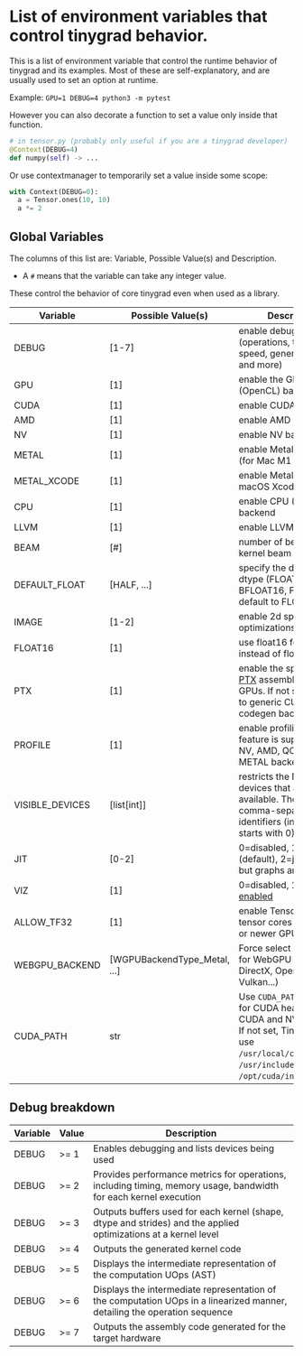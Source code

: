 # List of environment variables that control tinygrad behavior.

This is a list of environment variable that control the runtime behavior of tinygrad and its examples.
Most of these are self-explanatory, and are usually used to set an option at runtime.

Example: `GPU=1 DEBUG=4 python3 -m pytest`

However you can also decorate a function to set a value only inside that function.

```python
# in tensor.py (probably only useful if you are a tinygrad developer)
@Context(DEBUG=4)
def numpy(self) -> ...
```

Or use contextmanager to temporarily set a value inside some scope:

```python
with Context(DEBUG=0):
  a = Tensor.ones(10, 10)
  a *= 2
```

## Global Variables
The columns of this list are: Variable, Possible Value(s) and Description.

- A `#` means that the variable can take any integer value.

These control the behavior of core tinygrad even when used as a library.

Variable | Possible Value(s) | Description
---|---|---
DEBUG               | [1-7]      | enable debugging output (operations, timings, speed, generated code and more)
GPU                 | [1]        | enable the GPU (OpenCL) backend
CUDA                | [1]        | enable CUDA backend
AMD                 | [1]        | enable AMD backend
NV                  | [1]        | enable NV backend
METAL               | [1]        | enable Metal backend (for Mac M1 and after)
METAL_XCODE         | [1]        | enable Metal using macOS Xcode SDK
CPU                 | [1]        | enable CPU (Clang) backend
LLVM                | [1]        | enable LLVM backend
BEAM                | [#]        | number of beams in kernel beam search
DEFAULT_FLOAT       | [HALF, ...]| specify the default float dtype (FLOAT32, HALF, BFLOAT16, FLOAT64, ...), default to FLOAT32
IMAGE               | [1-2]      | enable 2d specific optimizations
FLOAT16             | [1]        | use float16 for images instead of float32
PTX                 | [1]        | enable the specialized [PTX](https://docs.nvidia.com/cuda/parallel-thread-execution/) assembler for Nvidia GPUs. If not set, defaults to generic CUDA codegen backend.
PROFILE             | [1]        | enable profiling. This feature is supported in NV, AMD, QCOM and METAL backends.
VISIBLE_DEVICES     | [list[int]]| restricts the NV/AMD devices that are available. The format is a comma-separated list of identifiers (indexing starts with 0).
JIT                 | [0-2]      | 0=disabled, 1=[jit enabled](quickstart.md#jit) (default), 2=jit enabled, but graphs are disabled
VIZ                 | [1]        | 0=disabled, 1=[viz enabled](https://github.com/tinygrad/tinygrad/tree/master/tinygrad/viz)
ALLOW_TF32          | [1]        | enable TensorFloat-32 tensor cores on Ampere or newer GPUs.
WEBGPU_BACKEND      | [WGPUBackendType_Metal, ...]          | Force select a backend for WebGPU (Metal, DirectX, OpenGL, Vulkan...)
CUDA_PATH           | str        | Use `CUDA_PATH/include` for CUDA headers for CUDA and NV backends. If not set, TinyGrad will use `/usr/local/cuda/include`, `/usr/include` and `/opt/cuda/include`.

## Debug breakdown

Variable | Value | Description
---|---|---
DEBUG               | >= 1       | Enables debugging and lists devices being used
DEBUG               | >= 2       | Provides performance metrics for operations, including timing, memory usage, bandwidth for each kernel execution
DEBUG               | >= 3       | Outputs buffers used for each kernel (shape, dtype and strides) and the applied optimizations at a kernel level
DEBUG               | >= 4       | Outputs the generated kernel code
DEBUG               | >= 5       | Displays the intermediate representation of the computation UOps (AST)
DEBUG               | >= 6       | Displays the intermediate representation of the computation UOps in a linearized manner, detailing the operation sequence
DEBUG               | >= 7       | Outputs the assembly code generated for the target hardware
